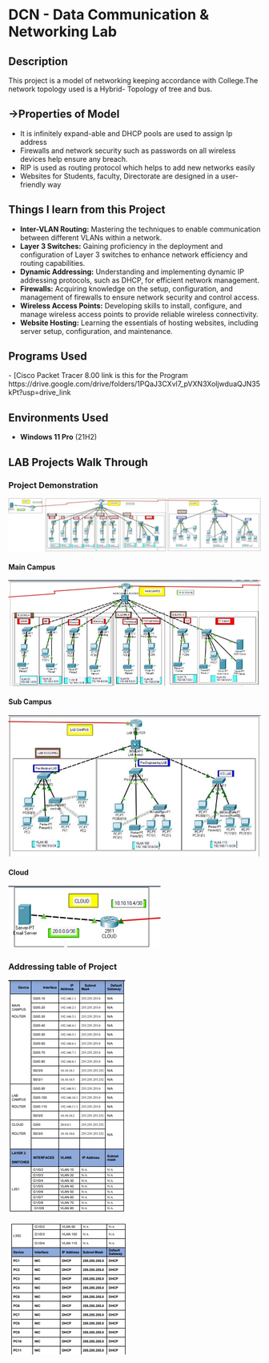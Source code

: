<h1>DCN - Data Communication & Networking Lab</h1>

<h2>Description</h2>
This project is a model of networking keeping accordance with College.The network topology used is a Hybrid- Topology of tree and bus.
<br />

## →Properties of Model
- It is infinitely expand-able and DHCP pools are used to assign Ip address
- Firewalls and network security such as passwords on all wireless devices help ensure any breach.
- RIP is used as routing protocol which helps to add new networks easily
- Websites for Students, faculty, Directorate are designed in a user-friendly way
## Things I learn from this Project
- **Inter-VLAN Routing:** Mastering the techniques to enable communication between different VLANs within a network.
- **Layer 3 Switches:** Gaining proficiency in the deployment and configuration of Layer 3 switches to enhance network efficiency and routing capabilities.
- **Dynamic Addressing:** Understanding and implementing dynamic IP addressing protocols, such as DHCP, for efficient network management.
- **Firewalls:** Acquiring knowledge on the setup, configuration, and management of firewalls to ensure network security and control access.
- **Wireless Access Points:** Developing skills to install, configure, and manage wireless access points to provide reliable wireless connectivity.
- **Website Hosting:** Learning the essentials of hosting websites, including server setup, configuration, and maintenance.
<h2>Programs Used</h2>
- [Cisco Packet Tracer 8.00
link is this for the Program</b> 
https://drive.google.com/drive/folders/1PQaJ3CXvl7_pVXN3XoljwduaQJN35kPt?usp=drive_link

<h2>Environments Used </h2>

- <b>Windows 11 Pro</b> (21H2)

## LAB Projects Walk Through
### Project Demonstration
![Full project screenshot](https://github.com/Syed-Asad-Abbas/DCN-LAB/blob/main/full%20demonstration.jpg?raw=true)
#### Main Campus
![Main campus screenshot](https://github.com/Syed-Asad-Abbas/DCN-LAB/blob/main/main%20campus.jpg?raw=true)
#### Sub Campus 
![Sub Campus screenshot](https://github.com/Syed-Asad-Abbas/DCN-LAB/blob/main/sub%20campus.jpg?raw=true) 
#### Cloud
![Cloud Server screenshot](https://github.com/Syed-Asad-Abbas/DCN-LAB/blob/main/cloud.jpg?raw=true)

### Addressing table of Project
![Full project screenshot](https://github.com/Syed-Asad-Abbas/DCN-LAB/blob/main/t1.png?raw=true)




![Full project screenshot](https://github.com/Syed-Asad-Abbas/DCN-LAB/blob/main/t2.png?raw=true)

